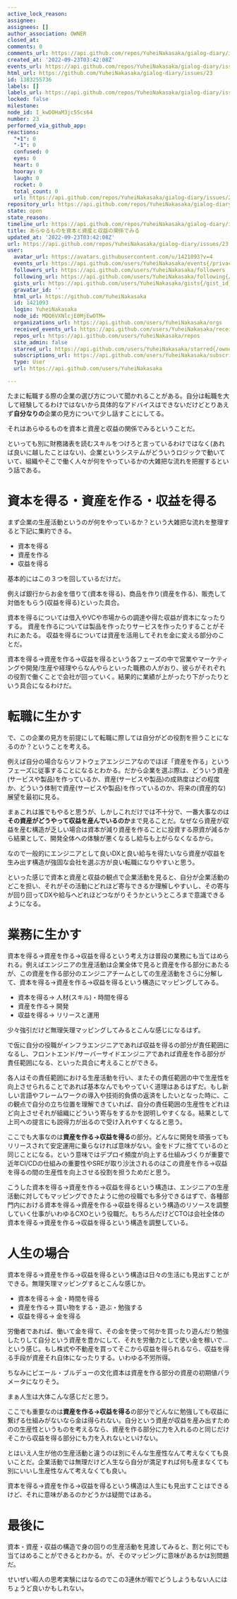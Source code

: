 ```yaml
---
active_lock_reason: 
assignee: 
assignees: []
author_association: OWNER
closed_at: 
comments: 0
comments_url: https://api.github.com/repos/YuheiNakasaka/gialog-diary/issues/23/comments
created_at: '2022-09-23T03:42:08Z'
events_url: https://api.github.com/repos/YuheiNakasaka/gialog-diary/issues/23/events
html_url: https://github.com/YuheiNakasaka/gialog-diary/issues/23
id: 1383255736
labels: []
labels_url: https://api.github.com/repos/YuheiNakasaka/gialog-diary/issues/23/labels{/name}
locked: false
milestone: 
node_id: I_kwDOHaM3jc5Scs64
number: 23
performed_via_github_app: 
reactions:
  "+1": 0
  "-1": 0
  confused: 0
  eyes: 0
  heart: 0
  hooray: 0
  laugh: 0
  rocket: 0
  total_count: 0
  url: https://api.github.com/repos/YuheiNakasaka/gialog-diary/issues/23/reactions
repository_url: https://api.github.com/repos/YuheiNakasaka/gialog-diary
state: open
state_reason: 
timeline_url: https://api.github.com/repos/YuheiNakasaka/gialog-diary/issues/23/timeline
title: あらゆるものを資本と資産と収益の関係でみる
updated_at: '2022-09-23T03:42:08Z'
url: https://api.github.com/repos/YuheiNakasaka/gialog-diary/issues/23
user:
  avatar_url: https://avatars.githubusercontent.com/u/1421093?v=4
  events_url: https://api.github.com/users/YuheiNakasaka/events{/privacy}
  followers_url: https://api.github.com/users/YuheiNakasaka/followers
  following_url: https://api.github.com/users/YuheiNakasaka/following{/other_user}
  gists_url: https://api.github.com/users/YuheiNakasaka/gists{/gist_id}
  gravatar_id: ''
  html_url: https://github.com/YuheiNakasaka
  id: 1421093
  login: YuheiNakasaka
  node_id: MDQ6VXNlcjE0MjEwOTM=
  organizations_url: https://api.github.com/users/YuheiNakasaka/orgs
  received_events_url: https://api.github.com/users/YuheiNakasaka/received_events
  repos_url: https://api.github.com/users/YuheiNakasaka/repos
  site_admin: false
  starred_url: https://api.github.com/users/YuheiNakasaka/starred{/owner}{/repo}
  subscriptions_url: https://api.github.com/users/YuheiNakasaka/subscriptions
  type: User
  url: https://api.github.com/users/YuheiNakasaka

---
```

たまに転職する際の企業の選び方について聞かれることがある。自分は転職を大して経験してるわけではないから具体的なアドバイスはできないだけどとりあえず**自分なりの**企業の見方について少し話すことにしてる。

それはあらゆるものを資本と資産と収益の関係でみるということだ。

といっても別に財務諸表を読むスキルをつけろと言っているわけではなく(あれば良いに越したことはない)、企業というシステムがどういうロジックで動いていて、組織やそこで働く人々が何をやっているかの大雑把な流れを把握するという話である。

# 資本を得る・資産を作る・収益を得る
まず企業の生産活動というのが何をやっているか？という大雑把な流れを整理すると下記に集約できる。

- 資本を得る
- 資産を作る
- 収益を得る

基本的にはこの３つを回しているだけだ。

例えば銀行からお金を借りて(資本を得る)、商品を作り(資産を作る)、販売して対価をもらう(収益を得る)といった具合。

資本を得るについては借入やVCや市場からの調達や得た収益が資本になったりする。
資産を作るについては製品を作ったりサービスを作ったりすることがそれにあたる。
収益を得るについては資産を活用してそれを金に変える部分のことだ。

資本を得る→資産を作る→収益を得るという各フェーズの中で営業やマーケティングや開発/生産や経理やらなんやらといった職務の人がおり、彼らがそれぞれの役割で働くことで会社が回っていく。結果的に業績が上がったり下がったりという具合になるわけだ。

# 転職に生かす
で、この企業の見方を前提にして転職に際しては自分がどの役割を担うことになるのか？ということを考える。

例えば自分の場合ならソフトウェアエンジニアなのでほぼ「資産を作る」というフェーズに従事することになるとわかる。だから企業を選ぶ際は、どういう資産(サービスや製品)を作っているか、資産(サービスや製品)の成熟度はどの程度か、どういう体制で資産(サービスや製品)を作っているのか、将来の(資産的な)展望を最初に見る。

まぁこれは誰でもやると思うが、しかしこれだけでは不十分で、一番大事なのは**その資産がどうやって収益を産んでいるのか**まで見ることだ。なぜなら資産が収益を産む構造が乏しい場合は資本が減り資産を作ることに投資する原資が減るから結果として、開発全体への体験が悪くなるし給与も上がらなくなるから。

なので一般的にエンジニアとして良いDXと良い給与を得たいなら資産が収益を生み出す構造が強固な会社を選ぶ方が良い転職になりやすいと思う。

といった感じで資本と資産と収益の観点で企業活動を見ると、自分が企業活動のどこを担い、それがその活動にどれほど寄与できるか理解しやすいし、その寄与が回り回ってDXや給与へどれほどつながりそうかというところまで意識できるようになる。

# 業務に生かす
資本を得る→資産を作る→収益を得るという考え方は普段の業務にも当てはめられる。例えばエンジニアの生産活動は企業全体で見ると資産を作る部分にあたるが、この資産を作る部分のエンジニアチームとしての生産活動をさらに分解して、資本を得る→資産を作る→収益を得るという構造にマッピングしてみる。

- 資本を得る→ 人材(スキル)・時間を得る
- 資産を作る→ 開発
- 収益を得る→ リリースと運用

少々強引だけど無理矢理マッピングしてみるとこんな感じになるはず。

で仮に自分の役職がインフラエンジニアであれば収益を得るの部分が責任範囲になるし、フロントエンド/サーバーサイドエンジニアであれば資産を作る部分が責任範囲になる、といった具合に考えることができる。

各人はその責任範囲における生産活動を行い、またその責任範囲の中で生産性を向上させられることであれば基本なんでもやっていく道理はあるはずだ。もし新しい言語やフレームワークの導入や技術的負債の返済をしたいとなった時に、この観点で自分の立ち位置を理解できていれば、自分の責任範囲の生産性をどれほど向上させそれが組織にどういう寄与をするかを説明しやすくなる。結果として上司への提言にも説得力が出るので受け入れやすくなると思う。

ここでも大事なのは**資産を作る→収益を得る**の部分。どんなに開発を頑張ってもリリースされて安定運用に乗らなければ意味がない。金をドブに捨てているのと同じことになる。という意味ではデプロイ頻度が向上する仕組みづくりが重要で近年CI/CDの仕組みの重要性やSREが取り沙汰されるのはこの資産を作る→収益を得るの間の生産性を向上させる役割を担うためだと思う。

こうした資本を得る→資産を作る→収益を得るという構造は、エンジニアの生産活動に対してもマッピングできたように他の役職でも多分できるはずで、各種部門内における資本を得る→資産を作る→収益を得るという構造のリソースを調整していく仕事がいわゆるCXOという役職だ。もちろんだけどCTOは会社全体の資本を得る→資産を作る→収益を得るという構造を調整している。

# 人生の場合
資本を得る→資産を作る→収益を得るという構造は日々の生活にも見出すことができる。無理矢理マッピングするとこんな感じか。

- 資本を得る→ 金・時間を得る
- 資産を作る→ 買い物をする・遊ぶ・勉強する
- 収益を得る→ 金を得る

労働者であれば、働いて金を得て、その金を使って何かを買ったり遊んだり勉強したりして自分という資産を豊かにして、それを労働力として使い金を稼いで...という感じ。もし株式や不動産を買ってそこから収益を得られるなら、収益を得る手段が資産それ自体になったりする。いわゆる不労所得。

ちなみにピエール・ブルデューの文化資本は資産を作る部分の資産の初期値パラメータになりそう。

まぁ人生は大体こんな感じだと思う。

ここでも重要なのは**資産を作る→収益を得る**の部分でどんなに勉強しても収益に繋げる仕組みがないなら金は得られない。自分という資産が収益を産み出すためのの生産性というものを考えるなら、資産を作る部分に力を入れるのと同じだけそこから収益を得る部分にも力を入れないといけない。

とはいえ人生が他の生産活動と違うのは別にそんな生産性なんて考えなくても良いことだ。企業活動では無理だけど人生なら自分が満足すれば何も産まなくても別にいいし生産性なんて考えなくても良い。

資本を得る→資産を作る→収益を得るという構造は人生にも見出すことはできるけど、それに意味があるのかどうかは疑問ではある。

# 最後に
資本・資産・収益の構造で身の回りの生産活動を見渡してみると、割と何にでも当てはめることができるとわかる。が、そのマッピングに意味があるかは別問題だ。

せいぜい暇人の思考実験にはなるのでこの3連休が暇でどうしようもない人にはちょうど良いかもしれない。